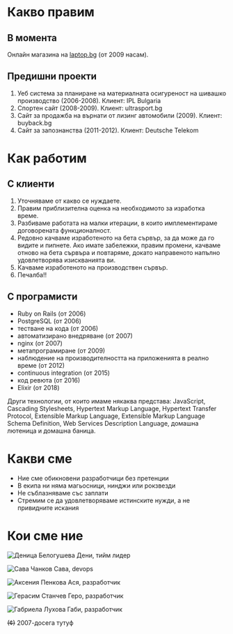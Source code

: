 # Какво правим

## В момента 
Онлайн магазина на [laptop.bg](http://laptop.bg) (от 2009 насам). 

## Предишни проекти
1. Уеб система за планиране на материалната осигуреност на шивашко производство (2006-2008). Клиент: IPL Bulgaria
2. Спортен сайт (2008-2009). Клиент: ultrasport.bg
3. Сайт за продажба на върнати от лизинг автомобили (2009). Клиент: buyback.bg
4. Сайт за запознанства (2011-2012). Клиент: Deutsche Telekom

# Как работим

## С клиенти
1. Уточняваме от какво се нуждаете. 
1. Правим приблизителна оценка на необходимото за изработка време.
1. Разбиваме работата на малки итерации, в които имплементираме договорената функционалност. 
1. Редовно качваме изработеното на бета сървър, за да може да го видите и пипнете. Ако имате забележки, правим промени, качваме отново на бета сървъра и повтаряме, докато направеното напълно удовлетворява изискванията ви.
1. Качваме изработеното на производствен сървър.
1. Печалба!!

## С програмисти
* Ruby on Rails (от 2006)
* PostgreSQL (от 2006)
* тестване на кода (от 2006)
* автоматизирано внедряване (от 2007)
* nginx (от 2007)
* метапрограмиране (от 2009)
* наблюдение на производителността на приложенията в реално време (от 2012)
* continuous integration (от 2015)
* код ревюта (от 2016)
* Elixir (от 2018)

Други технологии, от които имаме някаква представа: JavaScript, Cascading Stylesheets, Hypertext Markup Language, Hypertext Transfer Protocol, Extensible Markup Language, Extensible Markup Language Schema Definition, Web Services Description Language, домашна лютеница и домашна баница.

# Какви сме
* Ние сме обикновени разработчици без претенции
* В екипа ни няма магьосници, нинджи или рокзвезди 
* Не съблазняваме със заплати
* Стремим се да удовлетворяваме истинските нужди, а не привидните искания

# Кои сме ние
![Деница Белогушева](images/deni.png)
Дени, тийм лидер

![Сава Чанков](images/sava.png)
Сава, devops

![Аксения Пенкова](images/asya.png)
Ася, разработчик

![Герасим Станчев](images/gero.png)
Геро, разработчик

![Габриела Лухова](images/gabi.png)
Габи, разработчик

~~(¢)~~ 2007-досега тутуф

